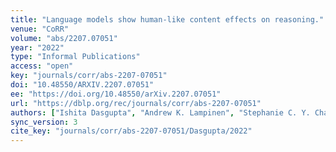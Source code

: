 ```yaml
---
title: "Language models show human-like content effects on reasoning."
venue: "CoRR"
volume: "abs/2207.07051"
year: "2022"
type: "Informal Publications"
access: "open"
key: "journals/corr/abs-2207-07051"
doi: "10.48550/ARXIV.2207.07051"
ee: "https://doi.org/10.48550/arXiv.2207.07051"
url: "https://dblp.org/rec/journals/corr/abs-2207-07051"
authors: ["Ishita Dasgupta", "Andrew K. Lampinen", "Stephanie C. Y. Chan", "Antonia Creswell", "Dharshan Kumaran", "James L. McClelland", "Felix Hill"]
sync_version: 3
cite_key: "journals/corr/abs-2207-07051/Dasgupta/2022"
---
```

